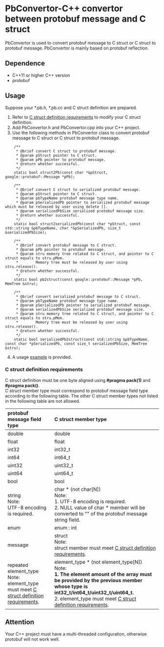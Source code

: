 # **PbConvertor-C++ convertor between protobuf message and C struct**
PbConvertor is used to convert protobuf message to C struct or C struct to protobuf message. PbConvertor is mainly based on protobuf reflection.
## **Dependence**
- C++11 or higher C++ version
- protobuf
## **Usage**
Suppose your *.pb.h, *.pb.cc and C struct definition are prepared.
1. Refer to [C struct definition requirements](#anchor0) to modify your C struct definition.
2. Add PbConvertor.h and PbConvertor.cpp into your C++ project.
3. Use the following methods in PbConvertor class to convert protobuf message to C struct or C struct to protobuf message.
```
    /**
     * @brief convert C struct to protobuf message.
     * @param pStruct pointer to C struct.
     * @param pPb pointer to protobuf message.
     * @return whether successful.
     */
    static bool struct2Pb(const char *&pStruct, google::protobuf::Message *pPb);

    /**
     * @brief convert C struct to serialized protobuf message.
     * @param pStruct pointer to C struct.
     * @param pbTypeName protobuf message type name.
     * @param pSerializedPb pointer to serialized protobuf message which must be released by user using delete [].
     * @param serializedPbSize serialized protobuf message size.
     * @return whether successful.
     */
    static bool struct2serializedPb(const char *pStruct, const std::string &pbTypeName, char *&pSerializedPb, size_t &serializedPbSize);

    /**
     * @brief convert protobuf message to C struct.
     * @param pPb pointer to protobuf message.
     * @param stru memory tree related to C struct, and pointer to C struct equals to stru.pMem.
     *        Memory tree must be released by user using stru.release().
     * @return whether successful.
     */
    static bool pb2struct(const google::protobuf::Message *pPb, MemTree &stru);

    /**
     * @brief convert serialized protobuf message to C struct.
     * @param pbTypeName protobuf message type name.
     * @param pSerializedPb pointer to serialized protobuf message.
     * @param serializedPbSize serialized protobuf message size.
     * @param stru memory tree related to C struct, and pointer to C struct equals to stru.pMem.
     *        Memory tree must be released by user using stru.release().
     * @return whether successful.
     */
    static bool serializedPb2struct(const std::string &pbTypeName, const char *pSerializedPb, const size_t serializedPbSize, MemTree &stru);
```
4. A usage [example](https://github.com/hardxuyp/PbConvertor/tree/master/Test) is provided.
### **C struct definition requirements**
<span id="anchor0"></span>
C struct definition must be one byte aligned using **#pragma pack(1)** and **#pragma pack()**.
<br>C struct member type must correspond to protobuf message field type according to the following table. The other C struct member types not listed in the following table are not allowed.

| protobuf message field type | C struct member type |
| :-------------------------- | :------------------- |
| double                      | double               |
| float                       | float                |
| int32                       | int32_t              |
| int64                       | int64_t              |
| uint32                      | uint32_t             |
| uint64                      | uint64_t             |
| bool                        | bool                 |
| string<br>Note:<br>UTF-8 encoding is required. | char * (not char[N])<br>Note:<br>1. UTF-8 encoding is required.<br>2. NULL value of char * member will be converted to "" of the protobuf message string field. |
| enum                        | enum : int           |
| message                     | struct<br>Note:<br>struct member must meet [C struct definition requirements](#anchor0). |
| repeated element_type<br>Note:<br>element_type must meet [C struct definition requirements](#anchor0). | element_type * (not element_type[N])<br>Note:<br>**1. The element amount of the array must be provided by the previous member whose type is int32_t/int64_t/uint32_t/uint64_t.**<br>2. element_type must meet [C struct definition requirements](#anchor0). |
## **Attention**
Your C++ project must have a multi-threaded configuration, otherwise protobuf will not work well.

